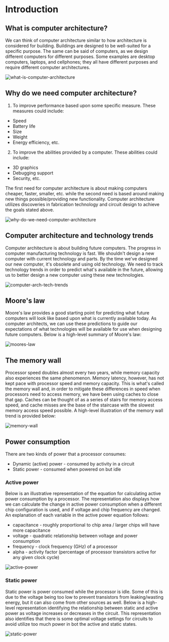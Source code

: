 # Introduction

## What is computer architecture?

We can think of computer architecture similar to how architecture is considered
for building. Buildings are designed to be well-suited for a specific purpose.
The same can be said of computers, as we design different computers for
different purposes. Some examples are desktop computers, laptops, and
cellphones; they all have different purposes and require different computer
architectures.

![what-is-computer-architecture](./img/what-is-computer-architecture.png)

## Why do we need computer architecture?

1. To improve performance based upon some specific measure. These measures
could include:
* Speed
* Battery life
* Size
* Weight
* Energy efficiency, etc.
2. To improve the abilities provided by a computer. These abilities could include:
* 3D graphics
* Debugging support
* Security, etc.

The first need for computer architecture is about making computers cheaper,
faster, smaller, etc. while the second need is based around making new things
possible/providing new functionality. Computer architecture utilizes discoveries
in fabrication technology and circuit design to achieve the goals stated above.

![why-do-we-need-computer-architecture](./img/why-do-we-need-computer-architecture.png)

## Computer architecture and technology trends

Computer architecture is about building future computers. The progress in
computer manufacturing technology is fast. We shouldn't design a new computer
with current technology and parts. By the time we've designed our new computer,
it's obsolete and using old technology. We need to track technology trends in
order to predict what's available in the future, allowing us to better design a
new computer using these new technologies.

![computer-arch-tech-trends](./img/computer-arch-tech-trends.png)

## Moore's law

Moore's law provides a good starting point for predicting what future computers
will look like based upon what is currently available today. As computer
architects, we can use these predictions to guide our expectations of what
technologies will be available for use when designing future computers. Below is
a high-level summary of Moore's law:

![moores-law](./img/moores-law.png)

## The memory wall

Processor speed doubles almost every two years, while memory capacity also
experiences the same phenomenon. Memory latency, however, has not kept pace with
processor speed and memory capacity. This is what's called the memory wall and,
in order to mitigate these differences in speed when processors need to access
memory, we have been using caches to close that gap. Caches can be thought of as
a series of stairs for memory access speed, and cache misses are the base of the
staircase with the slowest memory access speed possible. A high-level
illustration of the memory wall trend is provided below:

![memory-wall](./img/memory-wall.png)

## Power consumption

There are two kinds of power that a processor consumes:
* Dynamic (active) power - consumed by activity in a circuit
* Static power - consumed when powered on but idle

### Active power

Below is an illustrative representation of the equation for calculating active
power consumption by a processor. The representation also displays how we can
calculate the change in active power consumption when a different chip
configuration is used, and if voltage and chip frequency are changed. An
explanation of each variable in the active power equation follows:
* capacitance - roughly proportional to chip area / larger chips will have more
capacitance
* voltage - quadratic relationship between voltage and power consumption
* frequency - clock frequency (GHz) of a processor
* alpha - activity factor (percentage of processor transistors active for any
given clock cycle)

![active-power](./img/active-power.png)

### Static power

Static power is power consumed while the processor is idle. Some of this is due
to the voltage being too low to prevent transistors from leaking/wasting energy,
but it can also come from other sources as well. Below is a high-level
representation identifying the relationship between static and active power as
voltage increases or decreases in the circuit. This representation also
identifies that there is some optimal voltage settings for circuits to avoid
utilize too much power in bot the active and static states.

![static-power](./img/static-power.png)
